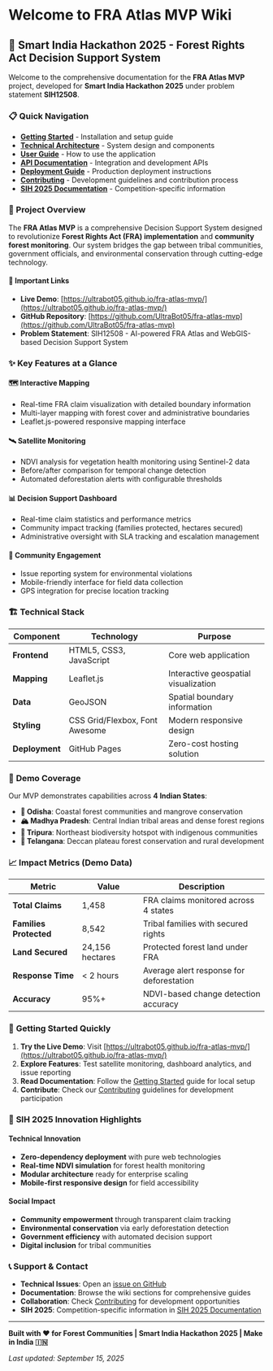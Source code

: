 # Welcome to FRA Atlas MVP Wiki

## 🌿 Smart India Hackathon 2025 - Forest Rights Act Decision Support System

Welcome to the comprehensive documentation for the **FRA Atlas MVP** project, developed for **Smart India Hackathon 2025** under problem statement **SIH12508**.

### 📋 Quick Navigation
- **[Getting Started](Getting-Started)** - Installation and setup guide
- **[Technical Architecture](Technical-Architecture)** - System design and components
- **[User Guide](User-Guide)** - How to use the application
- **[API Documentation](API-Documentation)** - Integration and development APIs
- **[Deployment Guide](Deployment-Guide)** - Production deployment instructions
- **[Contributing](Contributing)** - Development guidelines and contribution process
- **[SIH 2025 Documentation](SIH-2025-Documentation)** - Competition-specific information

### 🎯 Project Overview

The **FRA Atlas MVP** is a comprehensive Decision Support System designed to revolutionize **Forest Rights Act (FRA) implementation** and **community forest monitoring**. Our system bridges the gap between tribal communities, government officials, and environmental conservation through cutting-edge technology.

#### 🔗 Important Links
- **Live Demo**: [https://ultrabot05.github.io/fra-atlas-mvp/](https://ultrabot05.github.io/fra-atlas-mvp/)
- **GitHub Repository**: [https://github.com/UltraBot05/fra-atlas-mvp](https://github.com/UltraBot05/fra-atlas-mvp)
- **Problem Statement**: SIH12508 - AI-powered FRA Atlas and WebGIS-based Decision Support System

### ✨ Key Features at a Glance

#### 🗺️ **Interactive Mapping**
- Real-time FRA claim visualization with detailed boundary information
- Multi-layer mapping with forest cover and administrative boundaries
- Leaflet.js-powered responsive mapping interface

#### 🛰️ **Satellite Monitoring**
- NDVI analysis for vegetation health monitoring using Sentinel-2 data
- Before/after comparison for temporal change detection
- Automated deforestation alerts with configurable thresholds

#### 📊 **Decision Support Dashboard**
- Real-time claim statistics and performance metrics
- Community impact tracking (families protected, hectares secured)
- Administrative oversight with SLA tracking and escalation management

#### 📱 **Community Engagement**
- Issue reporting system for environmental violations
- Mobile-friendly interface for field data collection
- GPS integration for precise location tracking

### 🏗️ **Technical Stack**

| Component | Technology | Purpose |
|-----------|------------|---------|
| **Frontend** | HTML5, CSS3, JavaScript | Core web application |
| **Mapping** | Leaflet.js | Interactive geospatial visualization |
| **Data** | GeoJSON | Spatial boundary information |
| **Styling** | CSS Grid/Flexbox, Font Awesome | Modern responsive design |
| **Deployment** | GitHub Pages | Zero-cost hosting solution |

### 🎪 **Demo Coverage**

Our MVP demonstrates capabilities across **4 Indian States**:
- **🌊 Odisha**: Coastal forest communities and mangrove conservation
- **🏔️ Madhya Pradesh**: Central Indian tribal areas and dense forest regions
- **🌿 Tripura**: Northeast biodiversity hotspot with indigenous communities
- **🌾 Telangana**: Deccan plateau forest conservation and rural development

### 📈 **Impact Metrics (Demo Data)**

| Metric | Value | Description |
|--------|--------|-------------|
| **Total Claims** | 1,458 | FRA claims monitored across 4 states |
| **Families Protected** | 8,542 | Tribal families with secured rights |
| **Land Secured** | 24,156 hectares | Protected forest land under FRA |
| **Response Time** | < 2 hours | Average alert response for deforestation |
| **Accuracy** | 95%+ | NDVI-based change detection accuracy |

### 🚀 **Getting Started Quickly**

1. **Try the Live Demo**: Visit [https://ultrabot05.github.io/fra-atlas-mvp/](https://ultrabot05.github.io/fra-atlas-mvp/)
2. **Explore Features**: Test satellite monitoring, dashboard analytics, and issue reporting
3. **Read Documentation**: Follow the [Getting Started](Getting-Started) guide for local setup
4. **Contribute**: Check our [Contributing](Contributing) guidelines for development participation

### 🎯 **SIH 2025 Innovation Highlights**

#### **Technical Innovation**
- **Zero-dependency deployment** with pure web technologies
- **Real-time NDVI simulation** for forest health monitoring
- **Modular architecture** ready for enterprise scaling
- **Mobile-first responsive design** for field accessibility

#### **Social Impact**
- **Community empowerment** through transparent claim tracking
- **Environmental conservation** via early deforestation detection
- **Government efficiency** with automated decision support
- **Digital inclusion** for tribal communities

### 📞 **Support & Contact**

- **Technical Issues**: Open an [issue on GitHub](https://github.com/UltraBot05/fra-atlas-mvp/issues)
- **Documentation**: Browse the wiki sections for comprehensive guides
- **Collaboration**: Check [Contributing](Contributing) for development opportunities
- **SIH 2025**: Competition-specific information in [SIH 2025 Documentation](SIH-2025-Documentation)

---

**Built with ❤️ for Forest Communities | Smart India Hackathon 2025 | Make in India 🇮🇳**

*Last updated: September 15, 2025*